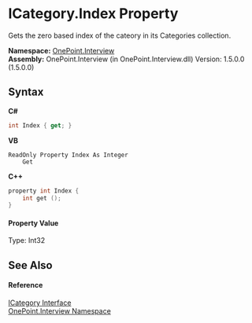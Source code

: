 # ICategory.Index Property 
 

Gets the zero based index of the cateory in its Categories collection.

**Namespace:**&nbsp;<a href="N_OnePoint_Interview">OnePoint.Interview</a><br />**Assembly:**&nbsp;OnePoint.Interview (in OnePoint.Interview.dll) Version: 1.5.0.0 (1.5.0.0)

## Syntax

**C#**<br />
``` C#
int Index { get; }
```

**VB**<br />
``` VB
ReadOnly Property Index As Integer
	Get
```

**C++**<br />
``` C++
property int Index {
	int get ();
}
```


#### Property Value
Type: Int32

## See Also


#### Reference
<a href="T_OnePoint_Interview_ICategory">ICategory Interface</a><br /><a href="N_OnePoint_Interview">OnePoint.Interview Namespace</a><br />